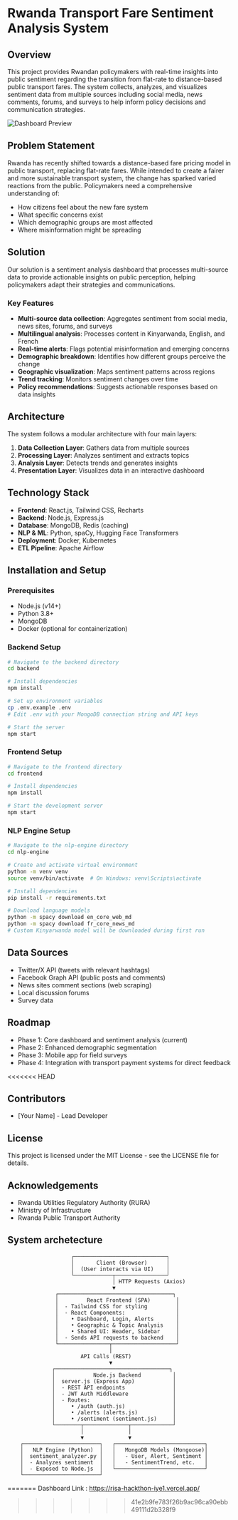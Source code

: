 # Rwanda Transport Fare Sentiment Analysis System

## Overview
This project provides Rwandan policymakers with real-time insights into public sentiment regarding the transition from flat-rate to distance-based public transport fares. The system collects, analyzes, and visualizes sentiment data from multiple sources including social media, news comments, forums, and surveys to help inform policy decisions and communication strategies.

![Dashboard Preview](docs/dashboard-preview.png)

## Problem Statement
Rwanda has recently shifted towards a distance-based fare pricing model in public transport, replacing flat-rate fares. While intended to create a fairer and more sustainable transport system, the change has sparked varied reactions from the public. Policymakers need a comprehensive understanding of:

- How citizens feel about the new fare system
- What specific concerns exist
- Which demographic groups are most affected
- Where misinformation might be spreading

## Solution
Our solution is a sentiment analysis dashboard that processes multi-source data to provide actionable insights on public perception, helping policymakers adapt their strategies and communications.

### Key Features
- **Multi-source data collection**: Aggregates sentiment from social media, news sites, forums, and surveys
- **Multilingual analysis**: Processes content in Kinyarwanda, English, and French
- **Real-time alerts**: Flags potential misinformation and emerging concerns
- **Demographic breakdown**: Identifies how different groups perceive the change
- **Geographic visualization**: Maps sentiment patterns across regions
- **Trend tracking**: Monitors sentiment changes over time
- **Policy recommendations**: Suggests actionable responses based on data insights

## Architecture
The system follows a modular architecture with four main layers:
1. **Data Collection Layer**: Gathers data from multiple sources
2. **Processing Layer**: Analyzes sentiment and extracts topics
3. **Analysis Layer**: Detects trends and generates insights 
4. **Presentation Layer**: Visualizes data in an interactive dashboard

## Technology Stack
- **Frontend**: React.js, Tailwind CSS, Recharts
- **Backend**: Node.js, Express.js
- **Database**: MongoDB, Redis (caching)
- **NLP & ML**: Python, spaCy, Hugging Face Transformers
- **Deployment**: Docker, Kubernetes
- **ETL Pipeline**: Apache Airflow

## Installation and Setup

### Prerequisites
- Node.js (v14+)
- Python 3.8+
- MongoDB
- Docker (optional for containerization)

### Backend Setup
```bash
# Navigate to the backend directory
cd backend

# Install dependencies
npm install

# Set up environment variables
cp .env.example .env
# Edit .env with your MongoDB connection string and API keys

# Start the server
npm start
```

### Frontend Setup
```bash
# Navigate to the frontend directory
cd frontend

# Install dependencies
npm install

# Start the development server
npm start
```

### NLP Engine Setup
```bash
# Navigate to the nlp-engine directory
cd nlp-engine

# Create and activate virtual environment
python -m venv venv
source venv/bin/activate  # On Windows: venv\Scripts\activate

# Install dependencies
pip install -r requirements.txt

# Download language models
python -m spacy download en_core_web_md
python -m spacy download fr_core_news_md
# Custom Kinyarwanda model will be downloaded during first run
```

## Data Sources
- Twitter/X API (tweets with relevant hashtags)
- Facebook Graph API (public posts and comments)
- News sites comment sections (web scraping)
- Local discussion forums
- Survey data

## Roadmap
- Phase 1: Core dashboard and sentiment analysis (current)
- Phase 2: Enhanced demographic segmentation
- Phase 3: Mobile app for field surveys
- Phase 4: Integration with transport payment systems for direct feedback

<<<<<<< HEAD
## Contributors
- [Your Name] - Lead Developer

## License
This project is licensed under the MIT License - see the LICENSE file for details.

## Acknowledgements
- Rwanda Utilities Regulatory Authority (RURA)
- Ministry of Infrastructure
- Rwanda Public Transport Authority


## System archetecture

                        ┌─────────────────────────────┐
                        │       Client (Browser)      │
                        │  (User interacts via UI)    │
                        └────────────┬────────────────┘
                                     │ HTTP Requests (Axios)
                                     ▼
                   ┌────────────────────────────────────┐
                   │         React Frontend (SPA)        │
                   │  - Tailwind CSS for styling         │
                   │  - React Components:                │
                   │    • Dashboard, Login, Alerts       │
                   │    • Geographic & Topic Analysis    │
                   │    • Shared UI: Header, Sidebar     │
                   │  - Sends API requests to backend    │
                   └────────────────┬────────────────────┘
                                    │
                           API Calls (REST)
                                    ▼
                  ┌────────────────────────────────────┐
                  │            Node.js Backend          │
                  │  server.js (Express App)            │
                  │  - REST API endpoints               │
                  │  - JWT Auth Middleware              │
                  │  - Routes:                          │
                  │     • /auth (auth.js)               │
                  │     • /alerts (alerts.js)           │
                  │     • /sentiment (sentiment.js)     │
                  └────────┬──────────────┬─────────────┘
                           │              │
                           ▼              ▼
        ┌────────────────────────┐   ┌────────────────────────────┐
        │   NLP Engine (Python)  │   │   MongoDB Models (Mongoose)│
        │  sentiment_analyzer.py │   │   - User, Alert, Sentiment │
        │  - Analyzes sentiment  │   │   - SentimentTrend, etc.   │
        │  - Exposed to Node.js  │   └────────────────────────────┘
        └────────────────────────┘

=======
Dashboard Link : https://risa-hackthon-iye1.vercel.app/ 
>>>>>>> 41e2b9fe783f26b9ac96ca90ebb49111d2b328f9
